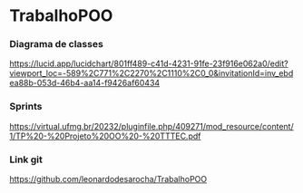 # TrabalhoPOO
### Diagrama de classes
https://lucid.app/lucidchart/801ff489-c41d-4231-91fe-23f916e062a0/edit?viewport_loc=-589%2C771%2C2270%2C1110%2C0_0&invitationId=inv_ebdea88b-053d-46b4-aa14-f9426af60434

### Sprints
https://virtual.ufmg.br/20232/pluginfile.php/409271/mod_resource/content/1/TP%20-%20Projeto%20OO%20-%20TTTEC.pdf

### Link git
https://github.com/leonardodesarocha/TrabalhoPOO
